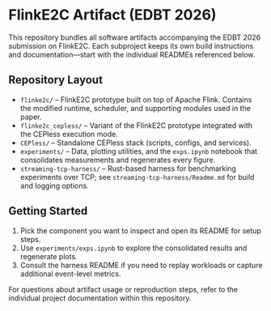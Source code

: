 # FlinkE2C Artifact (EDBT 2026)

This repository bundles all software artifacts accompanying the EDBT 2026 submission on FlinkE2C. Each subproject keeps its own build instructions and documentation—start with the individual READMEs referenced below.

## Repository Layout

- `flinke2c/` – FlinkE2C prototype built on top of Apache Flink. Contains the modified runtime, scheduler, and supporting modules used in the paper.
- `flinke2c_cepless/` – Variant of the FlinkE2C prototype integrated with the CEPless execution mode.
- `CEPless/` – Standalone CEPless stack (scripts, configs, and services).
- `experiments/` – Data, plotting utilities, and the `exps.ipynb` notebook that consolidates measurements and regenerates every figure.
- `streaming-tcp-harness/` – Rust-based harness for benchmarking experiments over TCP; see `streaming-tcp-harness/Readme.md` for build and logging options.

## Getting Started

1. Pick the component you want to inspect and open its README for setup steps.
2. Use `experiments/exps.ipynb` to explore the consolidated results and regenerate plots.
3. Consult the harness README if you need to replay workloads or capture additional event-level metrics.

For questions about artifact usage or reproduction steps, refer to the individual project documentation within this repository.
